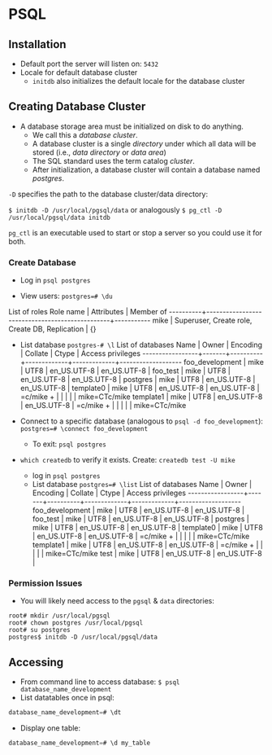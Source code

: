 # PSQL

## Installation

* Default port the server will listen on: `5432`
* Locale for default database cluster
  - `initdb` also initializes the default locale for the database cluster

## Creating Database Cluster

* A database storage area must be initialized on disk to do anything.
  - We call this a _database cluster_.
  - A database cluster is a single *directory* under which all data will be stored (i.e., _data directory_ or _data area_)
  - The SQL standard uses the term catalog _cluster_.
  - After initialization, a database cluster will contain a database named _postgres_.

`-D` specifies the path to the database cluster/data directory:

`$ initdb -D /usr/local/pgsql/data` or analogously `$ pg_ctl -D /usr/local/pgsql/data initdb`

`pg_ctl` is an executable used to start or stop a server so you could use it for both.

### Create Database

* Log in `psql postgres`

* View users: `postgres=# \du`

List of roles
Role name |                   Attributes                   | Member of
----------+------------------------------------------------+-----------
mike      | Superuser, Create role, Create DB, Replication | {}

* List database `postgres-# \l`
                                    List of databases
         Name    | Owner | Encoding |   Collate   |    Ctype    | Access privileges
-----------------+-------+----------+-------------+-------------+-------------------
 foo_development | mike  | UTF8     | en_US.UTF-8 | en_US.UTF-8 |
 foo_test        | mike  | UTF8     | en_US.UTF-8 | en_US.UTF-8 |
 postgres        | mike  | UTF8     | en_US.UTF-8 | en_US.UTF-8 |
 template0       | mike  | UTF8     | en_US.UTF-8 | en_US.UTF-8 | =c/mike          +
                 |       |          |             |             | mike=CTc/mike
 template1       | mike  | UTF8     | en_US.UTF-8 | en_US.UTF-8 | =c/mike          +
                 |       |          |             |             | mike=CTc/mike

* Connect to a specific database (analogous to `psql -d foo_development`): `postgres=# \connect foo_development`
  - To exit: `psql postgres`

* `which createdb` to verify it exists. Create: `createdb test -U mike`
  - log in `psql postgres`
  - List database `postgres=# \list`
                                      List of databases
           Name    | Owner | Encoding |   Collate   |    Ctype    | Access privileges
  -----------------+-------+----------+-------------+-------------+-------------------
   foo_development | mike  | UTF8     | en_US.UTF-8 | en_US.UTF-8 |
   foo_test        | mike  | UTF8     | en_US.UTF-8 | en_US.UTF-8 |
   postgres        | mike  | UTF8     | en_US.UTF-8 | en_US.UTF-8 |
   template0       | mike  | UTF8     | en_US.UTF-8 | en_US.UTF-8 | =c/mike          +
                   |       |          |             |             | mike=CTc/mike
   template1       | mike  | UTF8     | en_US.UTF-8 | en_US.UTF-8 | =c/mike          +
                   |       |          |             |             | mike=CTc/mike
   test            | mike  | UTF8     | en_US.UTF-8 | en_US.UTF-8 |

### Permission Issues

* You will likely need access to the `pgsql` & `data` directories:

```
root# mkdir /usr/local/pgsql
root# chown postgres /usr/local/pgsql
root# su postgres
postgres$ initdb -D /usr/local/pgsql/data
```

## Accessing

* From command line to access database: `$ psql database_name_development`
* List datatables once in psql:
```sql
database_name_development=# \dt
```
* Display one table:
```sql
database_name_development=# \d my_table
```
